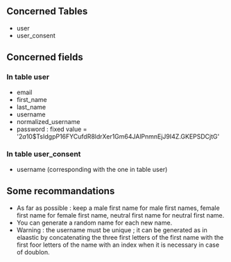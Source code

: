 ## Concerned Tables 

- user
- user_consent

## Concerned fields

### In table user

- email
- first_name
- last_name
- username
- normalized_username
- password : fixed value = '$2a$10$TsIdgpP16FYCufdR8ldrXer1Gm64JAlPnmnEjJ9I4Z.GKEPSDCjtG'

### In table user_consent

- username (corresponding with the one in table user)

## Some recommandations

- As far as possible : keep a male first name for male first names, female first name for female first name, neutral first name for neutral first name.
- You can generate a random name for each new name.
- Warning :  the username must be unique ; it can be generated as in elaastic by concatenating the three first letters of the first name with the first foor letters of the name with an index when it is necessary in case of doublon.